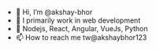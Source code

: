 - 👋 Hi, I’m @akshay-bhor
- 👀 I primarily work in web development
- 🌱 Nodejs, React, Angular, VueJs, Python
- 📫 How to reach me tw@akshaybhor123

<!---
akshay-bhor/akshay-bhor is a ✨ special ✨ repository because its `README.md` (this file) appears on your GitHub profile.
You can click the Preview link to take a look at your changes.
--->
